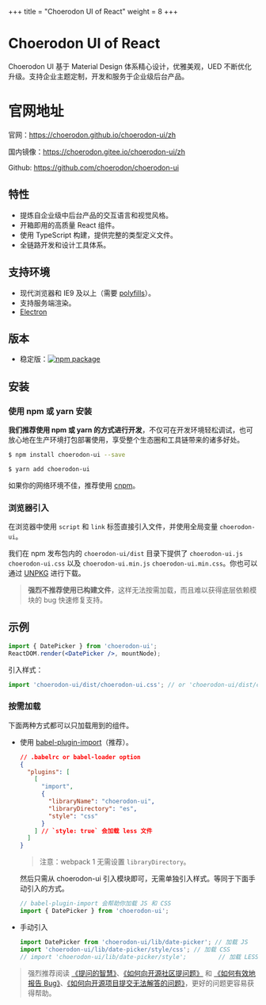 +++
title = "Choerodon UI of React"
weight = 8
+++

# Choerodon UI of React

Choerodon UI 基于 Material Design 体系精心设计，优雅美观，UED 不断优化升级。支持企业主题定制，开发和服务于企业级后台产品。


# 官网地址

官网：https://choerodon.github.io/choerodon-ui/zh

国内镜像：https://choerodon.gitee.io/choerodon-ui/zh

Github: https://github.com/choerodon/choerodon-ui


## 特性

- 提炼自企业级中后台产品的交互语言和视觉风格。
- 开箱即用的高质量 React 组件。
- 使用 TypeScript 构建，提供完整的类型定义文件。
- 全链路开发和设计工具体系。

## 支持环境

- 现代浏览器和 IE9 及以上（需要 [polyfills](https://ant.design/docs/react/getting-started-cn#兼容性)）。
- 支持服务端渲染。
- [Electron](http://electron.atom.io/)

## 版本

- 稳定版：[![npm package](https://img.shields.io/npm/v/choerodon-ui.svg?style=flat-square)](https://www.npmjs.org/package/choerodon-ui)

## 安装

### 使用 npm 或 yarn 安装

**我们推荐使用 npm 或 yarn 的方式进行开发**，不仅可在开发环境轻松调试，也可放心地在生产环境打包部署使用，享受整个生态圈和工具链带来的诸多好处。

```bash
$ npm install choerodon-ui --save
```

```bash
$ yarn add choerodon-ui
```

如果你的网络环境不佳，推荐使用 [cnpm](https://github.com/cnpm/cnpm)。

### 浏览器引入

在浏览器中使用 `script` 和 `link` 标签直接引入文件，并使用全局变量 `choerodon-ui`。

我们在 npm 发布包内的 `choerodon-ui/dist` 目录下提供了 `choerodon-ui.js` `choerodon-ui.css` 以及 `choerodon-ui.min.js` `choerodon-ui.min.css`。你也可以通过 [UNPKG](https://unpkg.com/choerodon-ui/dist/) 进行下载。

> **强烈不推荐使用已构建文件**，这样无法按需加载，而且难以获得底层依赖模块的 bug 快速修复支持。

## 示例

```jsx
import { DatePicker } from 'choerodon-ui';
ReactDOM.render(<DatePicker />, mountNode);
```

引入样式：

```jsx
import 'choerodon-ui/dist/choerodon-ui.css'; // or 'choerodon-ui/dist/choerodon-ui.less'
```

### 按需加载

下面两种方式都可以只加载用到的组件。

- 使用 [babel-plugin-import](https://github.com/ant-design/babel-plugin-import)（推荐）。

  ```json
  // .babelrc or babel-loader option
  {
    "plugins": [
      [
        "import",
        {
          "libraryName": "choerodon-ui",
          "libraryDirectory": "es",
          "style": "css"
        }
      ] // `style: true` 会加载 less 文件
    ]
  }
  ```

  > 注意：webpack 1 无需设置 `libraryDirectory`。

  然后只需从 choerodon-ui 引入模块即可，无需单独引入样式。等同于下面手动引入的方式。

  ```jsx
  // babel-plugin-import 会帮助你加载 JS 和 CSS
  import { DatePicker } from 'choerodon-ui';
  ```

- 手动引入

  ```jsx
  import DatePicker from 'choerodon-ui/lib/date-picker'; // 加载 JS
  import 'choerodon-ui/lib/date-picker/style/css'; // 加载 CSS
  // import 'choerodon-ui/lib/date-picker/style';         // 加载 LESS
  ```

> 强烈推荐阅读 [《提问的智慧》](https://github.com/ryanhanwu/How-To-Ask-Questions-The-Smart-Way)、[《如何向开源社区提问题》](https://github.com/seajs/seajs/issues/545) 和 [《如何有效地报告 Bug》](http://www.chiark.greenend.org.uk/%7Esgtatham/bugs-cn.html)、[《如何向开源项目提交无法解答的问题》](https://zhuanlan.zhihu.com/p/25795393)，更好的问题更容易获得帮助。
